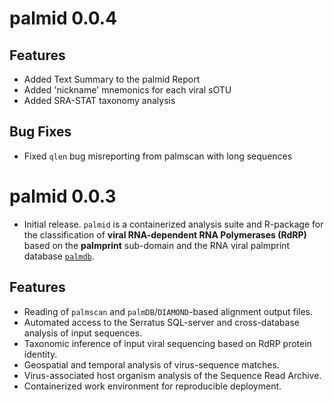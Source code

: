 # palmid 0.0.4

## Features

- Added Text Summary to the palmid Report
- Added 'nickname' mnemonics for each viral sOTU
- Added SRA-STAT taxonomy analysis

## Bug Fixes

- Fixed `qlen` bug misreporting from palmscan with long sequences

# palmid 0.0.3

- Initial release. `palmid` is a containerized analysis suite and R-package for the classification of **viral RNA-dependent RNA Polymerases (RdRP)** based on the **palmprint** sub-domain and the RNA viral palmprint database [`palmdb`](https://github.com/rcedgar/palmdb).

## Features

- Reading of `palmscan` and `palmDB`/`DIAMOND`-based alignment output files.
- Automated access to the Serratus SQL-server and cross-database analysis of input sequences.
- Taxonomic inference of input viral sequencing based on RdRP protein identity.
- Geospatial and temporal analysis of virus-sequence matches.
- Virus-associated host organism analysis of the Sequence Read Archive.
- Containerized work environment for reproducible deployment.